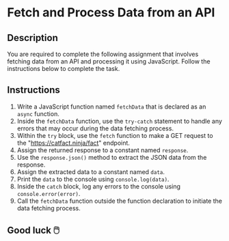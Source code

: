 # Fetch and Process Data from an API

## Description
You are required to complete the following assignment that involves fetching data from an API and processing it using JavaScript. Follow the instructions below to complete the task.

## Instructions
1. Write a JavaScript function named `fetchData` that is declared as an `async` function.
2. Inside the `fetchData` function, use the `try-catch` statement to handle any errors that may occur during the data fetching process.
3. Within the `try` block, use the `fetch` function to make a GET request to the "https://catfact.ninja/fact" endpoint.
4. Assign the returned response to a constant named `response`.
5. Use the `response.json()` method to extract the JSON data from the response.
6. Assign the extracted data to a constant named `data`.
7. Print the `data` to the console using `console.log(data)`.
8. Inside the `catch` block, log any errors to the console using `console.error(error)`.
9. Call the `fetchData` function outside the function declaration to initiate the data fetching process.

## Good luck 🖱️

